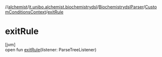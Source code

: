 //[alchemist](../../../../index.md)/[it.unibo.alchemist.biochemistrydsl](../../index.md)/[BiochemistrydslParser](../index.md)/[CustomConditionsContext](index.md)/[exitRule](exit-rule.md)

# exitRule

[jvm]\
open fun [exitRule](exit-rule.md)(listener: ParseTreeListener)
